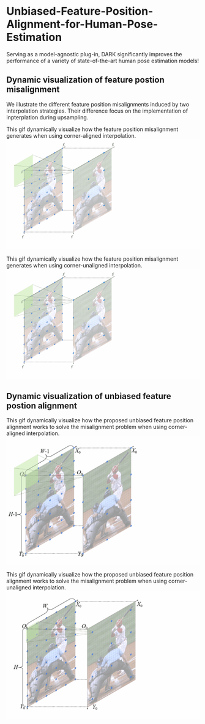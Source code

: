 # Unbiased-Feature-Position-Alignment-for-Human-Pose-Estimation

Serving as a model-agnostic plug-in, DARK significantly improves the performance of a variety of state-of-the-art human pose estimation models!


## Dynamic visualization of feature postion misalignment
We illustrate the different feature position misalignments induced by two interpolation strategies. Their difference focus on the implementation of inpterplation during upsampling.

This gif dynamically visualize how the feature position misalignment generates when using corner-aligned interpolation.
![misalignment using corner-aligned interpolation](figures/mialignment_aligned_interpolation.gif)

This gif dynamically visualize how the feature position misalignment generates when using corner-unaligned interpolation.
![misalignment using corner-unaligned interpolation](figures/mialignment_unaligned_interpolation.gif)

## Dynamic visualization of unbiased feature postion alignment
This gif dynamically visualize how the proposed unbiased feature position alignment works to solve the misalignment problem when using corner-aligned interpolation.
![alignment using corner-aligned interpolation](figures/alignment_corner.gif)

This gif dynamically visualize how the proposed unbiased feature position alignment works to solve the misalignment problem when using corner-unaligned interpolation.
![alignment using corner-unaligned interpolation](figures/alignment_uncorner.gif)